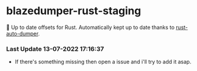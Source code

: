 # blazedumper-rust-staging

🚀 Up to date offsets for Rust. Automatically kept up to date thanks to [rust-auto-dumper](https://github.com/Akandesh/rust-auto-dumper).


### Last Update 13-07-2022 17:16:37
- If there's something missing then open a issue and i'll try to add it asap.